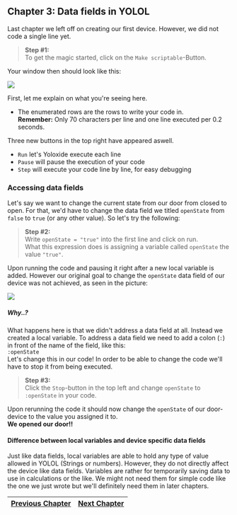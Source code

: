 ## Chapter 3: Data fields in YOLOL

Last chapter we left off on creating our first device. However, we did not code a single line yet.<br>

>**Step #1:**<br>
>To get the magic started, click on the `Make scriptable`-Button.

Your window then should look like this:

![](https://i.imgur.com/KHsZoV0.png)

First, let me explain on what you're seeing here.<br>
* The enumerated rows are the rows to write your code in.<br>**Remember:** Only 70 characters per line and one line executed per 0.2 seconds.<br>

Three new buttons in the top right have appeared aswell.<br>
* `Run` let's Yoloxide execute each line
* `Pause` will pause the execution of your code
* `Step` will execute your code line by line, for easy debugging

### Accessing data fields
Let's say we want to change the current state from our door from closed to open. For that, we'd have to change the data field we titled `openState` from `false` to `true` (or any other value). So let's try the following:

>**Step #2:**<br>
>Write `openState = "true"` into the first line and click on run.<br>
>What this expression does is assigning a variable called `openState` the value `"true"`.

Upon running the code and pausing it right after a new local variable is added. However our original goal to change the `openState` data field of our device was not achieved, as seen in the picture:

![](https://i.imgur.com/gl6Eys5.png)

##### Why..?
What happens here is that we didn't address a data field at all. Instead we created a local variable. To address a data field we need to add a colon (`:`) in front of the name of the field, like this: <br>
`:openState`<br>
Let's change this in our code! In order to be able to change the code we'll have to stop it from being executed.

>**Step #3:**<br>
>Click the `Stop`-button in the top left and change `openState` to `:openState` in your code.

Upon rerunning the code it should now change the `openState` of our door-device to the value you assigned it to.<br>
**We opened our door!!**

#### Difference between local variables and device specific data fields
Just like data fields, local variables are able to hold any type of value allowed in YOLOL (Strings or numbers). However, they do not directly affect the device like data fields. Variables are rather for temporarily saving data to use in calculations or the like. We might not need them for simple code like the one we just wrote but we'll definitely need them in later chapters.

|[Previous Chapter](c2.md)|[Next Chapter](c3.md)|
|:-:|:-:|
